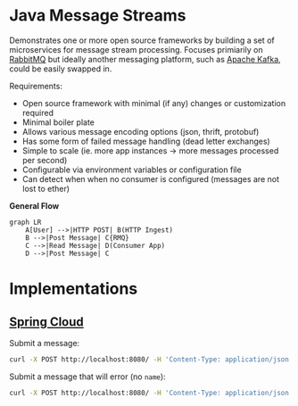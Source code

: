 # Java Message Streams

Demonstrates one or more open source frameworks by building a set of microservices for message stream processing. Focuses primiarily on [RabbitMQ][rabbitmq] but ideally another messaging platform, such as [Apache Kafka][kafka], could be easily swapped in.

Requirements:

- Open source framework with minimal (if any) changes or customization required
- Minimal boiler plate
- Allows various message encoding options (json, thrift, protobuf)
- Has some form of failed message handling (dead letter exchanges)
- Simple to scale (ie. more app instances -> more messages processed per second)
- Configurable via environment variables or configuration file
- Can detect when when no consumer is configured (messages are not lost to ether)

**General Flow**

```mermaid
graph LR
    A[User] -->|HTTP POST| B(HTTP Ingest)
    B -->|Post Message| C{RMQ}
    C -->|Read Message| D(Consumer App)
    D -->|Post Message| C
```

# Implementations

## [Spring Cloud][spring cloud]

Submit a message:

```bash
curl -X POST http://localhost:8080/ -H 'Content-Type: application/json' -d '{"name":"paul"}'
```

Submit a message that will error (no `name`):

```bash
curl -X POST http://localhost:8080/ -H 'Content-Type: application/json' -d '{"id":"123-456"}'
```

<!-- Links -->

[rabbitmq]: https://www.rabbitmq.com/ "RabbitMQ"
[kafka]: https://kafka.apache.org/ "Apache Kafka"
[spring cloud]: https://spring.io/projects/spring-cloud "Spring Cloud"
